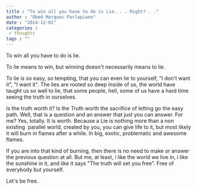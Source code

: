 ```yaml
---
title : "To win all you have to do is Lie. . . Right? . ."
author : "Obed Marquez Parlapiano"
date : "2014-12-01"
categories : 
 - thoughts
tags : ""
---
```


To win all you have to do is lie.

To lie means to win, but winning doesn't necessarily means to lie.

To lie is so easy, so tempting, that you can even lie to yourself, "I don't want it", "I want it". The lies are rooted so deep inside of us, the world have taught us so well to lie, that some people, hell, some of us have a hard time seeing the truth in ourselves.

Is the truth worth it? Is the Truth worth the sacrifice of letting go the easy path. Well, that is a question and an answer that just you can answer. For me? Yes, totally. It is worth. Because a Lie is nothing more than a non existing  parallel world, created by you, you can give life to it, but most likely it will burn in flames after a while. In big, exotic, problematic and awesome flames.

If you are into that kind of burning, then there is no need to make or answer the previous question at all. But me, at least, i like the world we live in, i like the sunshine in it, and like it says "The truth will set you free". Free of everybody but yourself.

Let's be free.

